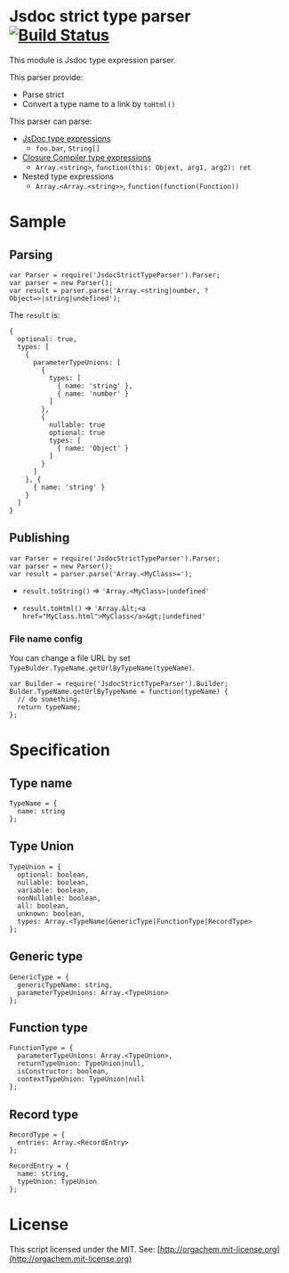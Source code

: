 Jsdoc strict type parser[![Build Status](https://travis-ci.org/OrgaChem/jsdoc-strict-type-parser.png?branch=master)](https://travis-ci.org/OrgaChem/jsdoc-strict-type-parser)
========================
This module is Jsdoc type expression parser.

This parser provide:

* Parse strict
* Convert a type name to a link by ```toHtml()```

This parser can parse:

* [JsDoc type expressions](https://code.google.com/p/jsdoc-toolkit/wiki/TagParam)
  * ```foo.bar```, ```String[]```
* [Closure Compiler type expressions](https://developers.google.com/closure/compiler/docs/js-for-compiler)
  * ```Array.<string>```, ```function(this: Objext, arg1, arg2): ret```
* Nested type expressions
  * ```Array.<Array.<string>>```, ```function(function(Function))```

Sample
======

Parsing
-------
```
var Parser = require('JsdocStrictTypeParser').Parser;
var parser = new Parser();
var result = parser.parse('Array.<string|number, ?Object=>|string|undefined');
```

The ```result``` is:

```
{
  optional: true,
  types: [
    {
      parameterTypeUnions: [
        {
          types: [
            { name: 'string' },
            { name: 'number' }
          ]
        },
        {
          nullable: true
          optional: true
          types: [
            { name: 'Object' }
          ]
        }
      ]
    }, {
      { name: 'string' }
    }
  ]
}
```

Publishing
----------

```
var Parser = require('JsdocStrictTypeParser').Parser;
var parser = new Parser();
var result = parser.parse('Array.<MyClass>=');
```

* ```result.toString()``` ⇒ ```'Array.<MyClass>|undefined'```

* ```result.toHtml()``` ⇒ ```'Array.&lt;<a href="MyClass.html">MyClass</a>&gt;|undefined'```

### File name config
You can change a file URL by set ```TypeBulder.TypeName.getUrlByTypeName(typeName)```.

```
var Builder = require('JsdocStrictTypeParser').Builder;
Bulder.TypeName.getUrlByTypeName = function(typeName) {
  // do something.
  return typeName;
}; 
```

Specification
=============
Type name
---------
```
TypeName = {
  name: string
};
```

Type Union
----------
```
TypeUnion = {
  optional: boolean,
  nullable: boolean,
  variable: boolean,
  nonNullable: boolean,
  all: boolean,
  unknown: boolean,
  types: Array.<TypeName|GenericType|FunctionType|RecordType>
};
```

Generic type
-----------
```
GenericType = {
  genericTypeName: string,
  parameterTypeUnions: Array.<TypeUnion>
};
```

Function type
-------------
```
FunctionType = {
  parameterTypeUnions: Array.<TypeUnion>,
  returnTypeUnion: TypeUnion|null,
  isConstructor: boolean,
  contextTypeUnion: TypeUnion|null
};
```

Record type
-----------
```
RecordType = {
  entries: Array.<RecordEntry>
};

RecordEntry = {
  name: string,
  typeUnion: TypeUnion
};
```

License
=======
This script licensed under the MIT.
See: [http://orgachem.mit-license.org](http://orgachem.mit-license.org)